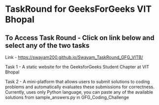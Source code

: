 # TaskRound for GeeksForGeeks VIT Bhopal
## To Access Task Round - Click on link below and select any of the two tasks
Link - https://swayam200.github.io/Swayam_TaskRound_GFG_VITB/
  
Task 1 - A static website for the GeeksforGeeks Student Chapter at VIT Bhopal

  
Task 2 - A mini-platform that allows users to submit solutions to coding problems and automatically evaluates these submissions for correctness.
Currently, uses only Python language, you can paste any of the available solutions from sample_answers.py in GFG_Coding_Challenge


